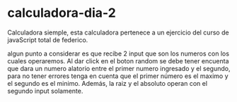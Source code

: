 # calculadora-dia-2
Calculadora siemple, esta calculadora pertenece a un ejercicio del curso de javaScript total de federico. 

algun punto a considerar es que recibe 2 input que son los numeros con los cuales operaremos. Al dar click en el boton random se debe tener encuenta que dara un numero alatorio entre el primer numero ingresado y el segundo, para no tener errores tenga en cuenta que 
el primer número es el maximo y el segundo es el minimo. Además, la raiz y el absoluto operan con el segundo input solamente. 
